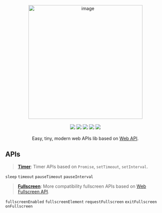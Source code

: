 <p align="center">

<img width="359" alt="image" src="https://user-images.githubusercontent.com/102238922/195514295-311f9510-0201-4189-8436-70a6754a9e3d.png">


<br>
<br>

<img src="https://img.shields.io/npm/v/wodash">
<img src="https://img.shields.io/npm/dw/wodash" >
<img src="https://img.shields.io/bundlephobia/minzip/wodash?label=minzip">
<img src="https://img.shields.io/github/commit-activity/w/sun0day/wodash" >
<img src="https://img.shields.io/github/search/sun0day/wodash/goto?color=%23812461">
<br>
<br>
Easy, tiny, modern web APIs lib based on <a href="https://developer.mozilla.org/en-US/docs/Web/API">Web API</a>.
</p>


## APIs

> **[Timer](/packages/timer)**: Timer APIs based on `Promise`, `setTimeout`, `setInterval`.

`sleep` `timeout` `pauseTimeout` `pauseInterval`

> **[Fullscreen](/packages/fullscreen)**: More compatibility fullscreen APIs based on [Web Fullscreen API](https://developer.mozilla.org/en-US/docs/Web/API/Fullscreen_API).

`fullscreenEnabled` `fullscreenElement` `requestFullscreen` `exitFullscreen` `onFullscreen`